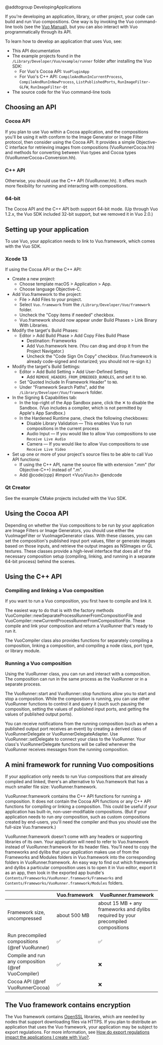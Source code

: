 @addtogroup DevelopingApplications

If you're developing an application, library, or other project, your code can build and run Vuo compositions. One way is by invoking the Vuo command-line tools (see the [Vuo Manual](https://doc.vuo.org/latest/manual/the-command-line-tools.xhtml)), but you can also interact with Vuo programmatically through its API.

To learn how to develop an application that uses Vuo, see:

   - This API documentation
   - The example projects found in the `/Library/Developer/Vuo/example/runner` folder after installing the Vuo SDK:
      - For Vuo's Cocoa API: `VuoPluginApp`
      - For Vuo's C++ API: `CompileAndRunInCurrentProcess`, `CompileAndRunInNewProcess`, `ListPublishedPorts`, `RunImageFilter-GLFW`, `RunImageFilter-Qt`
   - The source code for the Vuo command-line tools


## Choosing an API

### Cocoa API

If you plan to use Vuo within a Cocoa application, and the compositions you'll be using it with conform to the Image Generator or Image Filter protocol, then consider using the Cocoa API. It provides a simple Objective-C interface for retrieving images from compositions (VuoRunnerCocoa.hh) and methods for converting between Vuo types and Cocoa types (VuoRunnerCocoa+Conversion.hh).

### C++ API

Otherwise, you should use the C++ API (VuoRunner.hh). It offers much more flexibility for running and interacting with compositions.

### 64-bit

The Cocoa API and the C++ API both support 64-bit mode.  (Up through Vuo 1.2.x, the Vuo SDK included 32-bit support, but we removed it in Vuo 2.0.)


## Setting up your application

To use Vuo, your application needs to link to Vuo.framework, which comes with the Vuo SDK.


### Xcode 13

If using the Cocoa API or the C++ API:

   - Create a new project:
      - Choose template macOS > Application > App.
      - Choose language Objective-C.
   - Add Vuo.framework to the project:
      - File > Add Files to your project.
      - Select `Vuo.framework` from the `/Library/Developer/Vuo/framework` folder.
      - Uncheck the "Copy items if needed" checkbox.
      - Vuo.framework should now appear under Build Phases > Link Binary With Libraries.
   - Modify the target's Build Phases:
      - Editor > Add Build Phase > Add Copy Files Build Phase
         - Destination: Frameworks
         - Add Vuo.framework here. (You can drag and drop it from the Project Navigator.)
         - Uncheck the "Code Sign On Copy" checkbox. (Vuo.framework is already code-signed and notarized; you should not re-sign it.)
   - Modify the target's Build Settings:
      - Editor > Add Build Setting > Add User-Defined Setting
         - Add `REMOVE_HEADERS_FROM_EMBEDDED_BUNDLES`, and set it to `NO`.
      - Set "Quoted Include In Framework Header" to `NO`.
      - Under "Framework Search Paths", add the `/Library/Developer/Vuo/framework` folder.
   - In the Signing & Capabilities tab:
      - In the top-right of the App Sandbox pane, click the ✕ to disable the Sandbox. (Vuo includes a compiler, which is not permitted by Apple's App Sandbox.)
      - In the Hardened Runtime pane, check the following checkboxes:
         - Disable Library Validation — This enables Vuo to run compositions in the current process
         - Audio Input — If you would like to allow Vuo compositions to use `Receive Live Audio`
         - Camera — If you would like to allow Vuo compositions to use `Receive Live Video`
   - Set up one or more of your project's source files to be able to call Vuo API functions:
      - If using the C++ API, name the source file with extension ".mm" (for Objective-C++) instead of ".m".
      - Add @code{cpp} #import <Vuo/Vuo.h> @endcode


### Qt Creator

See the example CMake projects included with the Vuo SDK.


## Using the Cocoa API

Depending on whether the Vuo compositions to be run by your application are Image Filters or Image Generators, you should use either the VuoImageFilter or VuoImageGenerator class. With these classes, you can set the composition's published input port values, filter or generate images based on those inputs, and retrieve the output images as NSImages or GL textures. These classes provide a high-level interface that does all of the necessary composition setup (compiling, linking, and running in a separate 64-bit process) behind the scenes.


## Using the C++ API

### Compiling and linking a Vuo composition

If you want to run a Vuo composition, you first have to compile and link it.

The easiest way to do that is with the factory methods VuoCompiler::newSeparateProcessRunnerFromCompositionFile and VuoCompiler::newCurrentProcessRunnerFromCompositionFile. These compile and link your composition and return a VuoRunner that's ready to run it.

The VuoCompiler class also provides functions for separately compiling a composition, linking a composition, and compiling a node class, port type, or library module.

### Running a Vuo composition

Using the VuoRunner class, you can run and interact with a composition. The composition can run in the same process as the VuoRunner or in a separate process.

The VuoRunner::start and VuoRunner::stop functions allow you to start and stop a composition. While the composition is running, you can use other VuoRunner functions to control it and query it (such such pausing the composition, setting the values of published input ports, and getting the values of published output ports).

You can receive notifications from the running composition (such as when a published output port receives an event) by creating a derived class of VuoRunnerDelegate or VuoRunnerDelegateAdapter. Use VuoRunner::setDelegate to connect your class to the VuoRunner. Your class's VuoRunnerDelegate functions will be called whenever the VuoRunner receives messages from the running composition.


## A mini framework for running Vuo compositions

If your application only needs to run Vuo compositions that are already compiled and linked, there's an alternative to Vuo.framework that has a much smaller file size: VuoRunner.framework.

VuoRunner.framework contains the C++ API functions for running a composition. It does not contain the Cocoa API functions or any C++ API functions for compiling or linking a composition.  This could be useful if your application has built-in, non-user-modifiable compositions.  (But if your application needs to run _any_ composition, such as custom compositions created by end-users, you'll need the compiler and thus you should use the full-size Vuo.framework.)

VuoRunner.framework doesn't come with any headers or supporting libraries of its own. Your application will need to refer to Vuo.framework instead of VuoRunner.framework for its header files. You'll need to copy the frameworks and dylibs that your application makes use of from the Frameworks and Modules folders in Vuo.framework into the corresponding folders in VuoRunner.framework.  An easy way to find out which frameworks and dylibs a particular composition uses is to open it in Vuo editor, export it as an app, then look in the exported app bundle's `Contents/Frameworks/VuoRunner.framework/Frameworks` and `Contents/Frameworks/VuoRunner.framework/Modules` folders.

&nbsp;                                             | Vuo.framework | VuoRunner.framework
-------------------------------------------------- | ------------- | --------------------------------------------------------------------------------
Framework size, uncompressed                       | about 500 MB  | about 15 MB + any frameworks and dylibs required by your precompiled compositions
Run precompiled compositions (@ref VuoRunner)      | ✅            | ✅
Compile and run any composition (@ref VuoCompiler) | ✅            | ❌
Cocoa API (@ref VuoRunnerCocoa)                    | ✅            | ❌


## The Vuo framework contains encryption

The Vuo framework contains [OpenSSL](https://www.openssl.org/) libraries, which are needed by nodes that support downloading files via HTTPS. If you plan to distribute an application that uses the Vuo framework, your application may be subject to export regulations. For more information, see [How do export regulations impact the applications I create with Vuo?](https://vuo.org/node/511).

